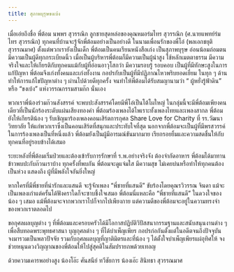```yaml
---
title: สุภาพบุรุษขงเบ้ง
---
```



เมื่อเอ่ยถึงชื่อ พี่ต้อม นพพร สุวรรณิก ลูกชายสุดหล่อของคุณหมอร่มไทร สุวรรณิก (ศ.นายแพทย์ร่มไทร สุวรรณิก) ทุกคนที่บ้านจะรู้จักพี่ต้อมอย่างเป็นอย่างดี ในนามเพื่อนรักของพี่โอ๋ (พลเอกชยุติ สุวรรณมาศ) ตั้งแต่พวกเรายังเป็นเด็ก พี่ต้อมเป็นคนเรียนหนังสือเก่ง เป็นสุภาพบุรุษ อ่อนน้อมถ่อมตน มีความเป็นผู้ดีทุกกระเบียดนิ้ว   เมื่อเป็นผู้บริหารพี่ต้อมก็มีความเป็นผู้นำสูง ใช้หลักเมตตาธรรม มีความจริงใจและให้เกียรติกับทุกคนแม้กับผู้ที่อ่อนอาวุโสกว่า มีความรอบรู้ รอบคอบ เป็นผู้ที่มีทักษะสูงในการแก้ปัญหา พี่ต้อมจึงเก่งทั้งคนและเก่งทั้งงาน กอปรกับเป็นผู้ที่มีปฏิภาณไหวพริบยอดเยี่ยม ในทุก ๆ ด้าน ทำให้การแก้ไขปัญหาต่าง ๆ ผ่านไปด้วยดีทุกครั้ง จนทำให้พี่ต้อมได้รับสมญานามว่า “ ผู้หยั่งรู้ฟ้าดิน” หรือ “ขงเบ้ง” แห่งวรรณกรรมสามก๊ก นั่นเอง

พวกเราพี่น้องร่วมก๊วนสังสรรค์ จะพบปะสังสรรค์โดยมีพี่โอ๋เป็นโต้โผใหญ่ ในกลุ่มนี้จะมีพี่ต้อมเพียงคนเดียวที่เป็นนักร้องระดับแผ่นเสียงทองคำ พี่ต้อมร้องเพลงได้ไพเราะทั้งเพลงไทยและเพลงสากล พี่ต้อมยังให้เกียรติน้อง ๆ รับเชิญมาร้องเพลงคอนเสิร์ตการกุศล Share Love for Charity ที่ รร.วัฒนาวิทยาลัย ให้แก่พวกเราซึ่งเป็นคอนเสิร์ตที่สนุกและประทับใจที่สุด นอกจากพี่ต้อมจะเป็นผู้ที่มีพรสวรรค์ในการร้องเพลงเป็นที่หนึ่งแล้ว พี่ต้อมยังเป็นผู้มีอารมณ์ขันมากมาย เรียกรอยยิ้มและความสดชื่นให้กับทุกคนที่อยู่รอบข้างได้เสมอ

ระยะหลังที่พี่ต้อมเริ่มป่วยและต้องเข้ารับการรักษาที่ ร.พ.อย่างจริงจัง ต้องจำกัดอาหาร พี่ต้อมได้มาทานข้าวพบปะกับก๊วนเราบ้าง ทุกครั้งที่พบกัน พี่ต้อมจะดูแจ่มใส มีความสุข ไม่เคยบ่นหรือทำให้ทุกคนต้องเป็นห่วง แสดงถึง ผู้ที่มีพลังใจอันยิ่งใหญ่

หากใครที่มีพี่ชายที่น่ารักและแสนดี จะรู้จักเพลง “พี่ชายที่แสนดี” ขับร้องโดยคุณรวิวรรณ จินดา แม้จะเป็นเพลงเก่าแต่ครั้นได้ฟังคราใดก็จะซาบชึ้งใจเสมอ พี่ต้อมนี่แหละคือ “พี่ชายที่แสนดี” ในดวงใจของน้อง ๆ เสมอ แม้พี่ต้อมจะจากพวกเราไปก็จากไปเพียงกาย แต่ความดีของพี่ต้อมจะอยู่ในความทรงจำของพวกเราตลอดไป

ขอกุศลผลบุญต่าง ๆ ที่พี่ต้อมและครอบครัวได้มีโอกาสปฏิบัติวิปัสสนากรรมฐานและสนับสนุนงานต่าง ๆ เพื่อสืบทอดพระพุทธศาสนา บุญกุศลต่าง ๆ ที่ได้บำเพ็ญเพียร กอปรก่อกันตั้งแต่ในอดีตจนถึงปัจจุบัน จงมารวมเป็นพลวปัจจัย รวมกับกุศลผลบุญที่ญาติมิตรและที่น้อง ๆ ได้ตั้งใจบำเพ็ญเพียรแผ่อุทิศให้ จงช่วยหนุนดวงวิญญาณของพี่ต้อมให้ไปสู่สุคติในสัมปรายภพด้วยเทอญ

ด้วยความเคารพอย่างสูง
น้องโอ๊ะ ศันสนีย์ ทวีชัยการ
น้องเอ๊ะ สินิทธา สุวรรณมาศ

